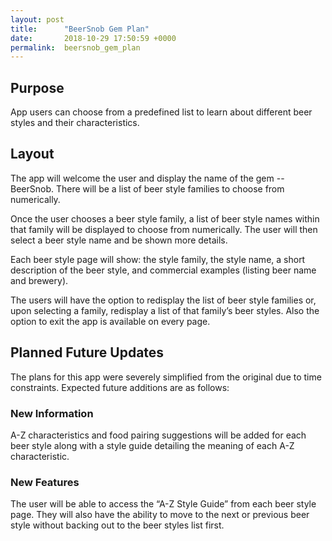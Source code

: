 ```yaml
---
layout: post
title:      "BeerSnob Gem Plan"
date:       2018-10-29 17:50:59 +0000
permalink:  beersnob_gem_plan
---
```



## Purpose

App users can choose from a predefined list to learn about different beer styles and their characteristics.

## Layout

The app will welcome the user and display the name of the gem -- BeerSnob. There will be a list of beer style families to choose from numerically.

Once the user chooses a beer style family, a list of beer style names within that family will be displayed to choose from numerically. The user will then select a beer style name and be shown more details.

Each beer style page will show: the style family, the style name, a short description of the beer style, and commercial examples (listing beer name and brewery).

The users will have the option to redisplay the list of beer style families or, upon selecting a family, redisplay a list of that family’s beer styles. Also the option to exit the app is available on every page.

## Planned Future Updates

The plans for this app were severely simplified from the original due to time constraints. Expected future additions are as follows:

### New Information
A-Z characteristics and food pairing suggestions will be added for each beer style along with a style guide detailing the meaning of each A-Z characteristic.

### New Features
The user will be able to access the “A-Z Style Guide” from each beer style page. They will also have the ability to move to the next or previous beer style without backing out to the beer styles list first.
